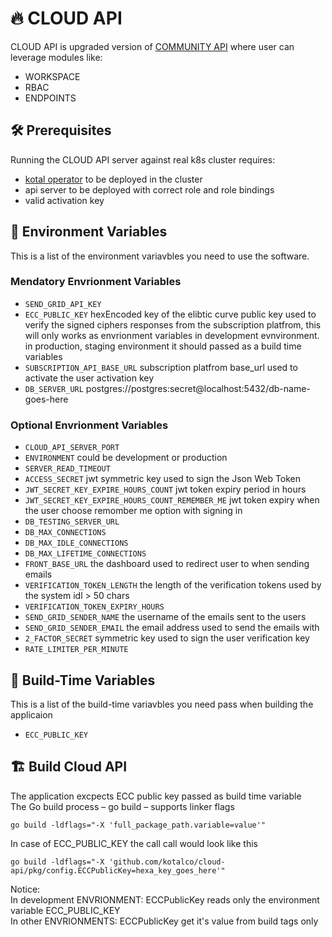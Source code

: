 # :fire: CLOUD API

CLOUD API is upgraded version of [COMMUNITY API](https://github.com/kotalco/community-api) where user can leverage modules like:
- WORKSPACE
- RBAC
- ENDPOINTS

## :hammer_and_wrench: Prerequisites
Running the CLOUD API server against real k8s cluster requires:

- [kotal operator](https://github.com/kotalco/kotal) to be deployed in the cluster
- api server to be deployed with correct role and role bindings
- valid activation key

## :closed_lock_with_key:	 Environment Variables
This is a list of the environment variavbles you need to use the software.

### Mendatory Envrionment Variables
- `SEND_GRID_API_KEY`
- `ECC_PUBLIC_KEY` hexEncoded key of the elibtic curve public key used to verify the signed ciphers responses from the subscription platfrom, 
this will only works as envrionment variables in development evnvironment.<br />
in production, staging environment it should passed as a build time variables
- `SUBSCRIPTION_API_BASE_URL` subscription platfrom base_url used to activate the user activation key
- `DB_SERVER_URL`  postgres://postgres:secret@localhost:5432/db-name-goes-here

### Optional Envrionment Variables
- `CLOUD_API_SERVER_PORT`
- `ENVIRONMENT` could be development or production
- `SERVER_READ_TIMEOUT`
- `ACCESS_SECRET` jwt symmetric key used to sign the Json Web Token
- `JWT_SECRET_KEY_EXPIRE_HOURS_COUNT` jwt token expiry period in hours
- `JWT_SECRET_KEY_EXPIRE_HOURS_COUNT_REMEMBER_ME` jwt token expiry when the user choose remomber me option with signing in
- `DB_TESTING_SERVER_URL`
- `DB_MAX_CONNECTIONS`
- `DB_MAX_IDLE_CONNECTIONS`
- `DB_MAX_LIFETIME_CONNECTIONS`
- `FRONT_BASE_URL` the dashboard used to redirect user to when sending emails 
- `VERIFICATION_TOKEN_LENGTH` the length of the verification tokens used by the system idl > 50 chars
- `VERIFICATION_TOKEN_EXPIRY_HOURS` 
- `SEND_GRID_SENDER_NAME` the username of the emails sent to the users
- `SEND_GRID_SENDER_EMAIL` the email address used to send the emails with
- `2_FACTOR_SECRET` symmetric key used to sign the user verification key
- `RATE_LIMITER_PER_MINUTE` 



## :closed_lock_with_key:	 Build-Time Variables
This is a list of the build-time variavbles you need pass when building the applicaion
- `ECC_PUBLIC_KEY` 



## :building_construction: Build Cloud API
The application excpects ECC public key passed as build time variable <br />
The Go build process – go build – supports linker flags
```
go build -ldflags="-X 'full_package_path.variable=value'" 
```
In case of ECC_PUBLIC_KEY the call call would look like this
```
go build -ldflags="-X 'github.com/kotalco/cloud-api/pkg/config.ECCPublicKey=hexa_key_goes_here'"
```
Notice: <br />
In development ENVRIONMENT: ECCPublicKey reads only the environment variable ECC_PUBLIC_KEY <br />
In other ENVRIONMENTS: ECCPublicKey get it's value from build tags only

